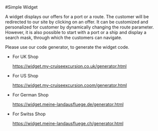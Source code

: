 #Simple Widget

A widget displays our offers for a port or a route. The customer will be redirected to our site by clicking on an offer.
It can be customized and personalized for customer by dynamically changing the route parameter. However, it is also possible to start with a port or a ship and display a search mask,
through which the customers can navigate. 

Please use our code generator, to generate the widget code.
- For UK Shop 

  https://widget.my-cruiseexcursion.co.uk/generator.html
- For US Shop 

  https://widget.my-cruiseexcursion.coom/generator.html
- For German Shop 

  https://widget.meine-landausfluege.de/generator.html
- For Switss Shop 

  https://widget.meine-landausfluege.ch/generator.html
